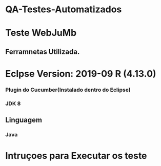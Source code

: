 # QA-Testes-Automatizados




# Teste WebJuMb


## Ferramnetas Utilizada.

# Eclpse Version: 2019-09 R (4.13.0)
### Plugin do Cucumber(Instalado dentro do Eclipse)
### JDK 8


## Linguagem 

### Java


# Intruçoes para Executar os teste

